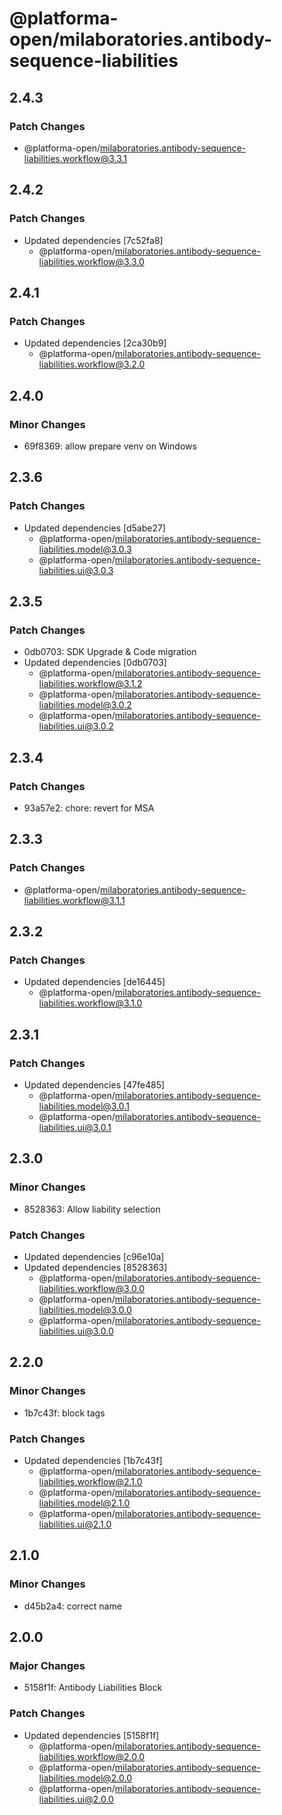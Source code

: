 # @platforma-open/milaboratories.antibody-sequence-liabilities

## 2.4.3

### Patch Changes

- @platforma-open/milaboratories.antibody-sequence-liabilities.workflow@3.3.1

## 2.4.2

### Patch Changes

- Updated dependencies [7c52fa8]
  - @platforma-open/milaboratories.antibody-sequence-liabilities.workflow@3.3.0

## 2.4.1

### Patch Changes

- Updated dependencies [2ca30b9]
  - @platforma-open/milaboratories.antibody-sequence-liabilities.workflow@3.2.0

## 2.4.0

### Minor Changes

- 69f8369: allow prepare venv on Windows

## 2.3.6

### Patch Changes

- Updated dependencies [d5abe27]
  - @platforma-open/milaboratories.antibody-sequence-liabilities.model@3.0.3
  - @platforma-open/milaboratories.antibody-sequence-liabilities.ui@3.0.3

## 2.3.5

### Patch Changes

- 0db0703: SDK Upgrade & Code migration
- Updated dependencies [0db0703]
  - @platforma-open/milaboratories.antibody-sequence-liabilities.workflow@3.1.2
  - @platforma-open/milaboratories.antibody-sequence-liabilities.model@3.0.2
  - @platforma-open/milaboratories.antibody-sequence-liabilities.ui@3.0.2

## 2.3.4

### Patch Changes

- 93a57e2: chore: revert for MSA

## 2.3.3

### Patch Changes

- @platforma-open/milaboratories.antibody-sequence-liabilities.workflow@3.1.1

## 2.3.2

### Patch Changes

- Updated dependencies [de16445]
  - @platforma-open/milaboratories.antibody-sequence-liabilities.workflow@3.1.0

## 2.3.1

### Patch Changes

- Updated dependencies [47fe485]
  - @platforma-open/milaboratories.antibody-sequence-liabilities.model@3.0.1
  - @platforma-open/milaboratories.antibody-sequence-liabilities.ui@3.0.1

## 2.3.0

### Minor Changes

- 8528363: Allow liability selection

### Patch Changes

- Updated dependencies [c96e10a]
- Updated dependencies [8528363]
  - @platforma-open/milaboratories.antibody-sequence-liabilities.workflow@3.0.0
  - @platforma-open/milaboratories.antibody-sequence-liabilities.model@3.0.0
  - @platforma-open/milaboratories.antibody-sequence-liabilities.ui@3.0.0

## 2.2.0

### Minor Changes

- 1b7c43f: block tags

### Patch Changes

- Updated dependencies [1b7c43f]
  - @platforma-open/milaboratories.antibody-sequence-liabilities.workflow@2.1.0
  - @platforma-open/milaboratories.antibody-sequence-liabilities.model@2.1.0
  - @platforma-open/milaboratories.antibody-sequence-liabilities.ui@2.1.0

## 2.1.0

### Minor Changes

- d45b2a4: correct name

## 2.0.0

### Major Changes

- 5158f1f: Antibody Liabilities Block

### Patch Changes

- Updated dependencies [5158f1f]
  - @platforma-open/milaboratories.antibody-sequence-liabilities.workflow@2.0.0
  - @platforma-open/milaboratories.antibody-sequence-liabilities.model@2.0.0
  - @platforma-open/milaboratories.antibody-sequence-liabilities.ui@2.0.0
